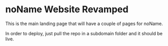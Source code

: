 ﻿# noName Website Revamped

This is the main landing page that will have a couple of pages for noName.

In order to deploy, just pull the repo in a subdomain folder and it should be live.
